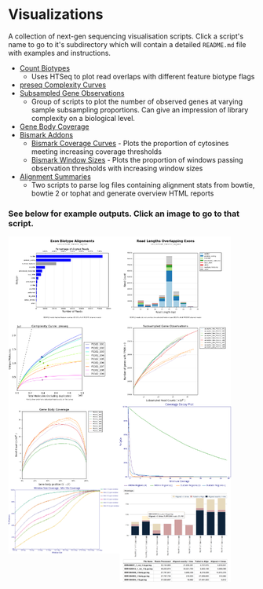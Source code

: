 Visualizations
==============

A collection of next-gen sequencing visualisation scripts. Click a script's
name to go to it's subdirectory which will contain a detailed `README.md`
file with examples and instructions.

* [Count Biotypes](count_biotypes/)
	* Uses HTSeq to plot read overlaps with different feature biotype flags
* [preseq Complexity Curves](preseq_complexity_curves/)
* [Subsampled Gene Observations](subsampled_gene_observations/)
    * Group of scripts to plot the number of observed genes at varying sample
    subsampling proportions. Can give an impression of library complexity on
    a biological level.
* [Gene Body Coverage](gene_body_coverage/)
* [Bismark Addons](bismark/)
	* [Bismark Coverage Curves](bismark/#bismark-coverage-curves) - Plots the proportion of cytosines meeting increasing coverage thresholds
	* [Bismark Window Sizes](bismark/#bismark-window-sizes) - Plots the proportion of windows passing observation thresholds with increasing window sizes
* [Alignment Summaries](alignment_summaries/)
	* Two scripts to parse log files containing alignment stats from bowtie,
		bowtie 2 or tophat and generate overview HTML reports

### See below for example outputs. Click an image to go to that script.


[<img align="left" width="45%" src="examples/SRR1304304_trimmed_aligned_biotypeCounts.png">](count_biotypes/)

[<img align="left" width="45%" src="examples/SRR1304304_trimmed_aligned_biotypeLengths.png">](count_biotypes/)

[<img align="left" width="45%" src="examples/complexity_curves_readcounts.png">](preseq_complexity_curves/)

[<img align="left" width="45%" src="examples/subsampled_gene_observations.png">](subsampled_gene_observations/)

[<img align="left" width="45%" src="examples/geneBodyCoverage.png">](gene_body_coverage/)

[<img align="left" width="45%" src="examples/coverageStats.png">](bismark/)

[<img align="left" width="45%" src="examples/windowSizes_roi.png">](bismark/)

[<img align="left" width="45%" src="examples/bowtie_align_screenshot.png">](alignment_summaries/)

